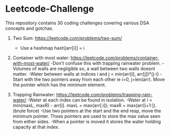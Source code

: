 # Leetcode-Challenge
This repository contains 30 coding challenges covering various DSA concepts and gotchas.

1. Two Sum: https://leetcode.com/problems/two-sum/
	- Use a hashmap hash[arr[i]] = i

2. Container with most water: https://leetcode.com/problems/container-with-most-water/
	-Don't confuse this with trapping rainwater problem.
	-Volumes of walls are negligible so, a wall between two walls doesnt matter.
    	-Water between walls at indices i and j = min(arr[i], arr[j])*(j-i)
    	-Start with the two pointers away from each other ie i=0, j=len(arr). Move the pointer which has the minimum element.

3. Trapping Rainwater: https://leetcode.com/problems/trapping-rain-water/
    	-Water at each index can be found in isolation.
	-Water at i = min(maxL, maxR) - arr[i]. maxL = max(arr[:i]); maxR = max(arr[i+1:]). (brute force)
	-Use two pointers at the start and the end resp, move the minimum pointer. Thses pointers are used to store the max value seen from either sides.
	-When a pointer is moved it stores the water holding capacity at that index.
  
 
